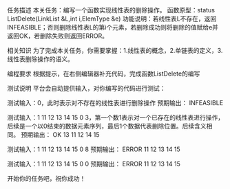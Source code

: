 任务描述
本关任务：编写一个函数实现线性表的删除操作。
函数原型：status ListDelete(LinkList &L,int i,ElemType &e)
功能说明：若线性表L不存在，返回INFEASIBLE；否则删除线性表L的第i个元素，若删除成功则将删除的值赋给e并返回OK，若删除失败则返回ERROR。

相关知识
为了完成本关任务，你需要掌握：1.线性表的概念，2.单链表的定义，3.线性表删除操作的语义。

编程要求
根据提示，在右侧编辑器补充代码，完成函数ListDelete的编写

测试说明
平台会自动提供输入，对你编写的代码进行测试：

测试输入：0，此时表示对不存在的线性表进行删除操作
预期输出：
INFEASIBLE

测试输入：1 11 12 13 14 15 0 3，第一个数1表示对一个已存在的线性表进行操作，后续是一个以0结束的数据元素序列，最后1个数据代表删除位置。后续含义相同。
预期输出：
OK
13
11 12 14 15

测试输入：1 11 12 13 14 15 0 8
预期输出：
ERROR
11 12 13 14 15

测试输入：1 11 12 13 14 15 0 0
预期输出：
ERROR
11 12 13 14 15

开始你的任务吧，祝你成功！